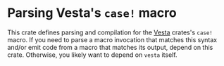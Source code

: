 # Parsing Vesta's `case!` macro

This crate defines parsing and compilation for the [Vesta](https://crates.io/crates/vesta) crates's
`case!` macro. If you need to parse a macro invocation that matches this syntax and/or emit code
from a macro that matches its output, depend on this crate. Otherwise, you likely want to depend on
`vesta` itself.
